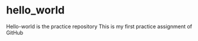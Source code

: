 # hello_world
Hello-world is the practice repository
This is my first practice assignment of GitHub
